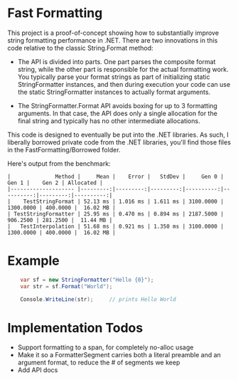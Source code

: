 # Fast Formatting

This project is a proof-of-concept showing how to substantially improve string formatting performance in .NET.
There are two innovations in this code relative to the classic String.Format method:

* The API is divided into parts. One part parses the composite format string, while
the other part is responsible for the actual formatting work. You typically parse
your format strings as part of initializing static StringFormatter instances,
and then during execution your code can use the static StringFormatter instances
to actually format arguments.

* The StringFormatter.Format API avoids boxing for up to 3 formatting arguments.
In that case, the API does only a single allocation for the final string and typically
has no other intermediate allocations.

This code is designed to eventually be put into the .NET libraries. As such,
I liberally borrowed private code from the .NET libraries, you'll find those 
files in the FastFormatting/Borrowed folder.

Here's output from the benchmark:

```
|              Method |     Mean |    Error |   StdDev |     Gen 0 |     Gen 1 |    Gen 2 | Allocated |
|-------------------- |---------:|---------:|---------:|----------:|----------:|---------:|----------:|
|    TestStringFormat | 52.13 ms | 1.016 ms | 1.611 ms | 3100.0000 | 1300.0000 | 400.0000 |  16.02 MB |
| TestStringFormatter | 25.95 ms | 0.470 ms | 0.894 ms | 2187.5000 |  906.2500 | 281.2500 |  11.44 MB |
|   TestInterpolation | 51.68 ms | 0.921 ms | 1.350 ms | 3100.0000 | 1300.0000 | 400.0000 |  16.02 MB |
```

# Example

```csharp
    var sf = new StringFormatter("Hello {0}");
    var str = sf.Format("World");

    Console.WriteLine(str);     // prints Hello World
```
# Implementation Todos

* Support formatting to a span, for completely no-alloc usage
* Make it so a FormatterSegment carries both a literal preamble and an argument format, to reduce the # of segments we keep
* Add API docs
